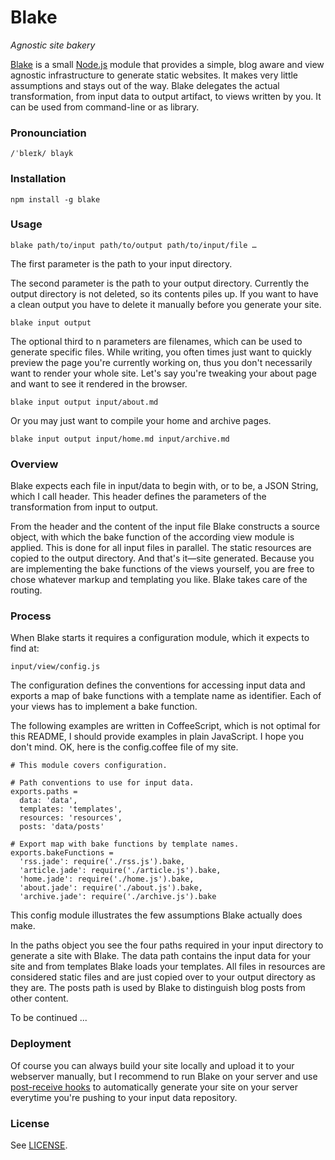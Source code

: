 # Blake
*Agnostic site bakery*

[Blake](http://michaelnisi.github.com/blake/) is a small [Node.js](http://nodejs.org/) module that provides a simple, blog aware and view agnostic infrastructure to generate static websites. It makes very little assumptions and stays out of the way. Blake delegates the actual transformation, from input data to output artifact, to views written by you. It can be used from command-line or as library.

### Pronounciation
    /ˈbleɪk/ blayk

### Installation
    npm install -g blake

### Usage
    blake path/to/input path/to/output path/to/input/file …

The first parameter is the path to your input directory.

The second parameter is the path to your output directory. Currently the output directory is not deleted, so its contents piles up. If you want to have a clean output you have to delete it manually before you generate your site.

    blake input output

The optional third to n parameters are filenames, which can be used to generate specific files. While writing, you often times just want to quickly preview the page you're currently working on, thus you don't necessarily want to render your whole site. Let's say you're tweaking your about page and want to see it rendered in the browser.

    blake input output input/about.md

Or you may just want to compile your home and archive pages.

    blake input output input/home.md input/archive.md

### Overview
Blake expects each file in input/data to begin with, or to be, a JSON String, which I call header. This header defines the parameters of the transformation from input to output. 

From the header and the content of the input file Blake constructs a source object, with which the bake function of the according view module is applied. This is done for all input files in parallel. The static resources are copied to the output directory. And that's it—site generated. Because you are implementing the bake functions of the views yourself, you are free to chose whatever markup and templating you like. Blake takes care of the routing.

### Process
When Blake starts it requires a configuration module, which it expects to find at:

    input/view/config.js

The configuration defines the conventions for accessing input data and exports a map of bake functions with a template name as identifier. Each of your views has to implement a bake function.

The following examples are written in CoffeeScript, which is not optimal for this README, I should provide examples in plain JavaScript. I hope you don't mind. OK, here is the config.coffee file of my site.

    # This module covers configuration.

    # Path conventions to use for input data.
    exports.paths =
      data: 'data',
      templates: 'templates',
      resources: 'resources',
      posts: 'data/posts'

    # Export map with bake functions by template names.
    exports.bakeFunctions =
      'rss.jade': require('./rss.js').bake,
      'article.jade': require('./article.js').bake,
      'home.jade': require('./home.js').bake,
      'about.jade': require('./about.js').bake,
      'archive.jade': require('./archive.js').bake

This config module illustrates the few assumptions Blake actually does make.

In the paths object you see the four paths required in your input directory to generate a site with Blake. The data path contains the input data for your site and from templates Blake loads your templates. All files in resources are considered static files and are just copied over to your output directory as they are. The posts path is used by Blake to distinguish blog posts from other content.

To be continued ...

### Deployment
Of course you can always build your site locally and upload it to your webserver manually, but I recommend to run Blake on your server and use [post-receive hooks](http://help.github.com/post-receive-hooks/) to automatically generate your site on your server everytime you're pushing to your input data repository.

### License
See [LICENSE](https://raw.github.com/michaelnisi/blake/master/LICENSE).




